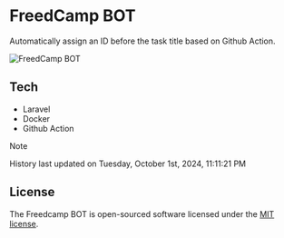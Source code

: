# FreedCamp BOT

Automatically assign an ID before the task title based on Github Action.

![FreedCamp BOT](https://repository-images.githubusercontent.com/737932867/7d34798b-2680-471c-b089-a78a718d3d6a)

## Tech

- Laravel
- Docker
- Github Action

> [!NOTE]  
> History last updated on Tuesday, October 1st, 2024, 11:11:21 PM

## License

The Freedcamp BOT is open-sourced software licensed under the [MIT license](https://opensource.org/licenses/MIT).

